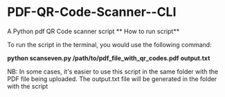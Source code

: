 # PDF-QR-Code-Scanner--CLI
A Python pdf QR Code scanner script
**
How to run script**

To run the script in the terminal, you would use the following command:

**python scanseven.py /path/to/pdf_file_with_qr_codes.pdf output.txt**

NB: In some cases, it's easier to use this script in the same folder with the PDF file being uploaded. The output.txt file will be generated in the folder with the script
